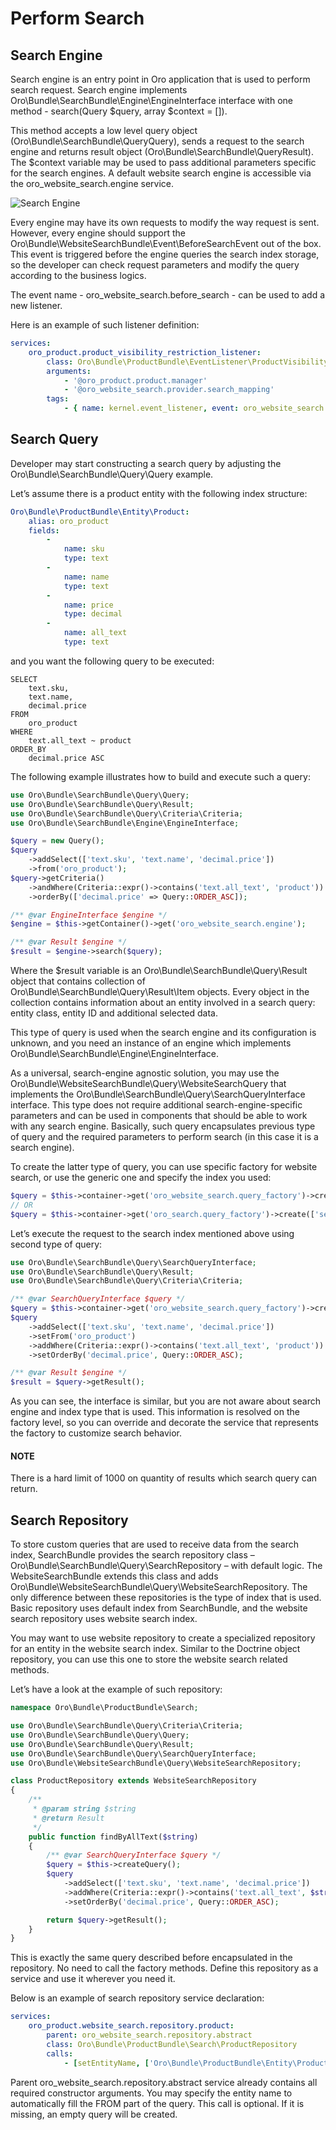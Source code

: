 # Perform Search

## Search Engine

Search engine is an entry point in Oro application that is used to perform search request. Search engine implements  Oro\\Bundle\\SearchBundle\\Engine\\EngineInterface interface with one method - search(Query $query, array $context = []).

This method accepts a low level query object (Oro\\Bundle\\SearchBundle\\QueryQuery), sends a request to the search engine and returns result object (Oro\\Bundle\\SearchBundle\\QueryResult). The $context variable may be used to pass additional parameters specific for the search engines. A default website search engine is accessible via the oro_website_search.engine service.

![Search Engine](img/bundles/WebsiteSearchBundle/website_search_engine.png)

Every engine may have its own requests to modify the way request is sent. However, every engine should support the Oro\\Bundle\\WebsiteSearchBundle\\Event\\BeforeSearchEvent out of the box. This event is triggered before the engine queries the search index storage, so the developer can check request parameters and modify the query according to the business logics.

The event name - oro_website_search.before_search - can be used to add a new listener.

Here is an example of such listener definition:

```yaml
services:
    oro_product.product_visibility_restriction_listener:
        class: Oro\Bundle\ProductBundle\EventListener\ProductVisibilityRestrictionListener
        arguments:
            - '@oro_product.product.manager'
            - '@oro_website_search.provider.search_mapping'
        tags:
            - { name: kernel.event_listener, event: oro_website_search.before_search, method: process }
```

## Search Query

Developer may start constructing a search query by adjusting the Oro\\Bundle\\SearchBundle\\Query\\Query example.

Let’s assume there is a product entity with the following index structure:

```yaml
Oro\Bundle\ProductBundle\Entity\Product:
    alias: oro_product
    fields:
        -
            name: sku
            type: text
        -
            name: name
            type: text
        -
            name: price
            type: decimal
        -
            name: all_text
            type: text
```

and you want the following query to be executed:

```none
SELECT
    text.sku,
    text.name,
    decimal.price
FROM
    oro_product
WHERE
    text.all_text ~ product
ORDER_BY
    decimal.price ASC
```

The following example illustrates how to build and execute such a query:

```php
use Oro\Bundle\SearchBundle\Query\Query;
use Oro\Bundle\SearchBundle\Query\Result;
use Oro\Bundle\SearchBundle\Query\Criteria\Criteria;
use Oro\Bundle\SearchBundle\Engine\EngineInterface;

$query = new Query();
$query
    ->addSelect(['text.sku', 'text.name', 'decimal.price'])
    ->from('oro_product');
$query->getCriteria()
    ->andWhere(Criteria::expr()->contains('text.all_text', 'product'))
    ->orderBy(['decimal.price' => Query::ORDER_ASC]);

/** @var EngineInterface $engine */
$engine = $this->getContainer()->get('oro_website_search.engine');

/** @var Result $engine */
$result = $engine->search($query);
```

Where the $result variable is an Oro\\Bundle\\SearchBundle\\Query\\Result object that contains collection of Oro\\Bundle\\SearchBundle\\Query\\Result\\Item objects. Every object in the collection contains information about an entity involved in a search query: entity class, entity ID and additional selected data.

This type of query is used when the search engine and its configuration is unknown, and you need an instance of an engine which implements Oro\\Bundle\\SearchBundle\\Engine\\EngineInterface.

As a universal, search-engine agnostic solution, you may use the Oro\\Bundle\\WebsiteSearchBundle\\Query\\WebsiteSearchQuery that implements the Oro\\Bundle\\SearchBundle\\Query\\SearchQueryInterface interface. This type does not require additional search-engine-specific parameters and can be used in components that should be able to work with any search engine. Basically, such query encapsulates previous type of query and the required parameters to perform search (in this case it is a search engine).

To create the latter type of query, you can use specific factory for website search, or use the generic one and specify the index you used:

```php
$query = $this->container->get('oro_website_search.query_factory')->create();
// OR
$query = $this->container->get('oro_search.query_factory')->create(['search_index' => 'website']);
```

Let’s execute the request to the search index mentioned above using second type of query:

```php
use Oro\Bundle\SearchBundle\Query\SearchQueryInterface;
use Oro\Bundle\SearchBundle\Query\Result;
use Oro\Bundle\SearchBundle\Query\Criteria\Criteria;

/** @var SearchQueryInterface $query */
$query = $this->container->get('oro_website_search.query_factory')->create();
$query
    ->addSelect(['text.sku', 'text.name', 'decimal.price'])
    ->setFrom('oro_product')
    ->addWhere(Criteria::expr()->contains('text.all_text', 'product'))
    ->setOrderBy('decimal.price', Query::ORDER_ASC);

/** @var Result $engine */
$result = $query->getResult();
```

As you can see, the interface is similar, but you are not aware about search engine and index type that is used. This information is resolved on the factory level, so you can override and decorate the service that represents the factory to customize search behavior.

#### NOTE
There is a hard limit of 1000 on quantity of results which search query can return.

## Search Repository

To store custom queries that are used to receive data from the search index, SearchBundle provides the search repository class – Oro\\Bundle\\SearchBundle\\Query\\SearchRepository – with default logic. The WebsiteSearchBundle extends this class and adds Oro\\Bundle\\WebsiteSearchBundle\\Query\\WebsiteSearchRepository. The only difference between these repositories is the type of index that is used. Basic repository uses default index from SearchBundle, and the website search repository uses website search index.

You may want to use website repository to create a specialized repository for an entity in the website search index. Similar to the Doctrine object repository, you can use this one to store the website search related methods.

Let’s have a look at the example of such repository:

```php
namespace Oro\Bundle\ProductBundle\Search;

use Oro\Bundle\SearchBundle\Query\Criteria\Criteria;
use Oro\Bundle\SearchBundle\Query\Query;
use Oro\Bundle\SearchBundle\Query\Result;
use Oro\Bundle\SearchBundle\Query\SearchQueryInterface;
use Oro\Bundle\WebsiteSearchBundle\Query\WebsiteSearchRepository;

class ProductRepository extends WebsiteSearchRepository
{
    /**
     * @param string $string
     * @return Result
     */
    public function findByAllText($string)
    {
        /** @var SearchQueryInterface $query */
        $query = $this->createQuery();
        $query
            ->addSelect(['text.sku', 'text.name', 'decimal.price'])
            ->addWhere(Criteria::expr()->contains('text.all_text', $string))
            ->setOrderBy('decimal.price', Query::ORDER_ASC);

        return $query->getResult();
    }
}
```

This is exactly the same query described before encapsulated in the repository. No need to call the factory methods. Define this repository as a service and use it wherever you need it.

Below is an example of search repository service declaration:

```yaml
services:
    oro_product.website_search.repository.product:
        parent: oro_website_search.repository.abstract
        class: Oro\Bundle\ProductBundle\Search\ProductRepository
        calls:
            - [setEntityName, ['Oro\Bundle\ProductBundle\Entity\Product']]
```

Parent oro_website_search.repository.abstract service already contains all required constructor arguments. You may specify the entity name to automatically fill the FROM part of the query. This call is optional. If it is missing, an empty query will be created.
